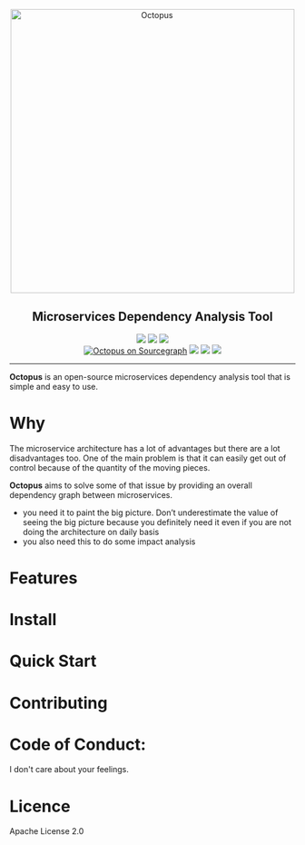 <p align="center">
	<img src="https://i.imgur.com/IfzW8Ce.png" alt="Octopus" width="500">
</p>
<h2 align="center">Microservices Dependency Analysis Tool</h3>

<p align="center">
    <a href="https://github.com/aint/octopus/graphs/commit-activity"><img src="https://img.shields.io/maintenance/yes/2018.svg"></a>
    <a href="https://travis-ci.org/aint/octopus"><img src="https://travis-ci.org/aint/octopus.svg?branch=master"></a>
	<a href="https://libraries.io/aint/octopus"><img src="https://img.shields.io/librariesio/github/aint/octopus.svg"></a>
	<br>
	<a href="https://sourcegraph.com/github.com/mholt/caddy?badge" title="Octopus on Sourcegraph"><img src="https://img.shields.io/sourcegraph/rrc/github.com/aint/octopus.svg" alt="Octopus on Sourcegraph"></a>
    <a href="https://github.com/aint"><img src="https://img.shields.io/badge/ask%20me-anything-1abc9c.svg"></a>
    <a href="http://flask.pocoo.org"><img src="https://img.shields.io/badge/made%20with-Python/Flask-1f425f.svg"></a>
    <a href="https://github.com/aint/octopus/blob/master/LICENSE"><img src="https://img.shields.io/github/license/aint/octopus.svg"></a>

</p>

---

**Octopus** is an open-source microservices dependency analysis tool that is simple and easy to use.

# Why

The microservice architecture has a lot of advantages but there are a lot disadvantages too. One of the main problem is that it can easily get out of control because of the quantity of the moving pieces.

**Octopus** aims to solve some of that issue by providing an overall dependency graph between microservices.

- you need it to paint the big picture. Don’t underestimate the value of seeing the big picture because you definitely need it even if you are not doing the architecture on daily basis
- you also need this to do some impact analysis

# Features

# Install

# Quick Start

# Contributing

# Code of Conduct:
I don't care about your feelings.

# Licence
Apache License 2.0
